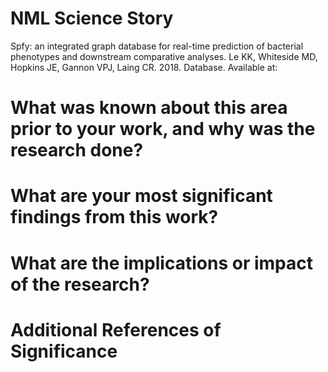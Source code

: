 # NML Science Story
Spfy: an integrated graph database for real-time prediction of bacterial phenotypes and downstream comparative analyses. Le KK, Whiteside MD, Hopkins JE, Gannon VPJ, Laing CR. 2018. Database. 
Available at: 

# What was known about this area prior to your work, and why was the research done?


# What are your most significant findings from this work?



# What are the implications or impact of the research?


# Additional References of Significance